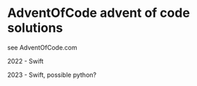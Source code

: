 # AdventOfCode advent of code solutions

see AdventOfCode.com 

2022 - Swift

2023 - Swift, possible python?
